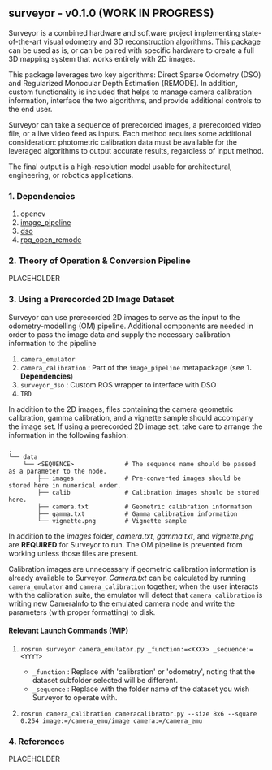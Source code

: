 ## surveyor - v0.1.0 (WORK IN PROGRESS)

Surveyor is a combined hardware and software project implementing state-of-the-art visual odometry and 3D reconstruction algorithms. This package can be used as is, or can be paired with specific hardware to create a full 3D mapping system that works entirely with 2D images. 

This package leverages two key algorithms: Direct Sparse Odometry (DSO) and Regularized Monocular Depth Estimation (REMODE). In addition, custom functionality is included that helps to manage camera calibration information, interface the two algorithms, and provide additional controls to the end user.

Surveyor can take a sequence of prerecorded images, a prerecorded video file, or a live video feed as inputs. Each method requires some additional consideration: photometric calibration data must be available for the leveraged algorithms to output accurate results, regardless of input method.

The final output is a high-resolution model usable for architectural, engineering, or robotics applications.


### 1. Dependencies

1. opencv
2. [image_pipeline](https://github.com/ros-perception/image_pipeline)
3. [dso](https://github.com/JakobEngel/dso)
4. [rpg_open_remode](https://github.com/uzh-rpg/rpg_open_remode)


### 2. Theory of Operation & Conversion Pipeline 

PLACEHOLDER


### 3. Using a Prerecorded 2D Image Dataset

Surveyor can use prerecorded 2D images to serve as the input to the odometry-modelling (OM) pipeline. Additional components are needed in order to pass the image data and supply the necessary calibration information to the pipeline

1. `camera_emulator`
2. `camera_calibration`     : Part of the `image_pipeline` metapackage (see __1. Dependencies__)
3. `surveyor_dso`           : Custom ROS wrapper to interface with DSO
4. `TBD`

In addition to the 2D images, files containing the camera geometric calibration, gamma calibration, and a vignette sample should accompany the image set. If using a prerecorded 2D image set, take care to arrange the information in the following fashion:

```
.
└── data
    └── <SEQUENCE>              # The sequence name should be passed as a parameter to the node.
        ├── images              # Pre-converted images should be stored here in numerical order.
        ├── calib               # Calibration images should be stored here.
        ├── camera.txt          # Geometric calibration information
        ├── gamma.txt           # Gamma calibration information
        └── vignette.png        # Vignette sample
```

In addition to the *images* folder, *camera.txt*, *gamma.txt*, and *vignette.png* are **REQUIRED** for Surveyor to run. The OM pipeline is prevented from working unless those files are present. 

Calibration images are unnecessary if geometric calibration information is already available to Surveyor. *Camera.txt* can be calculated by running `camera_emulator` and `camera_calibration` together; when the user interacts with the calibration suite, the emulator will detect that `camera_calibration` is writing new CameraInfo to the emulated camera node and write the parameters (with proper formatting) to disk.


#### Relevant Launch Commands (WIP)

1. `rosrun surveyor camera_emulator.py _function:=<XXXX> _sequence:=<YYYY>`
    * `_function` : Replace <XXXX> with 'calibration' or 'odometry', noting that the dataset subfolder selected will be different.
    * `_sequence` : Replace <YYYY> with the folder name of the dataset you wish Surveyor to operate with.

2. `rosrun camera_calibration cameracalibrator.py --size 8x6 --square 0.254 image:=/camera_emu/image camera:=/camera_emu`


### 4. References

PLACEHOLDER
